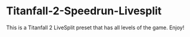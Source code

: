 # Titanfall-2-Speedrun-Livesplit
This is a Titanfall 2 LiveSplit preset that has all levels of the game. Enjoy!
